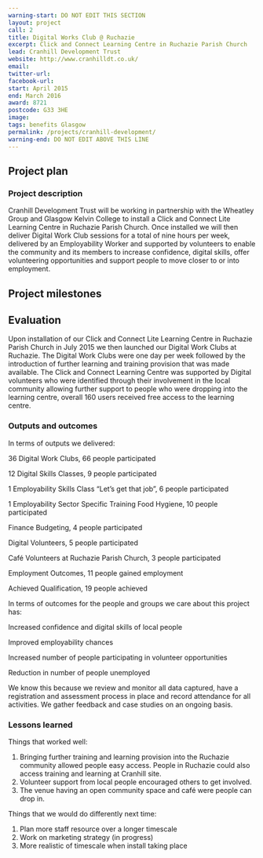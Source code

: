 ```yaml
---
warning-start: DO NOT EDIT THIS SECTION
layout: project
call: 2
title: Digital Works Club @ Ruchazie
excerpt: Click and Connect Learning Centre in Ruchazie Parish Church
lead: Cranhill Development Trust
website: http://www.cranhilldt.co.uk/
email: 
twitter-url: 
facebook-url: 
start: April 2015
end: March 2016
award: 8721
postcode: G33 3HE
image:
tags: benefits Glasgow
permalink: /projects/cranhill-development/
warning-end: DO NOT EDIT ABOVE THIS LINE
---
```


## Project plan

### Project description

Cranhill Development Trust will be working in partnership with the Wheatley Group and Glasgow Kelvin College to install a Click and Connect Lite Learning Centre in Ruchazie Parish Church. Once installed we will then deliver Digital Work Club sessions for a total of nine hours per week, delivered by an Employability Worker and supported by volunteers to enable the community and its members to increase confidence, digital skills, offer volunteering opportunities and support people to move closer to or into employment.



## Project milestones



## Evaluation

Upon installation of our Click and Connect Lite Learning Centre in Ruchazie Parish Church in July 2015 we then launched our Digital Work Clubs at Ruchazie. The Digital Work Clubs were one day per week followed by the introduction of further learning and training provision that was made available. The Click and Connect Learning Centre was supported by Digital volunteers who were identified through their involvement in the local community allowing further support to people who were dropping into the learning centre, overall 160 users received free access to the learning centre. 

### Outputs and outcomes

In terms of outputs we delivered:

36 Digital Work Clubs, 66 people participated 

12 Digital Skills Classes, 9 people participated

1 Employability Skills Class “Let’s get that job”, 6 people participated 

1 Employability Sector Specific Training Food Hygiene, 10 people participated 

Finance Budgeting, 4 people participated 

Digital Volunteers, 5 people participated 

Café Volunteers at Ruchazie Parish Church, 3 people participated 

Employment Outcomes, 11 people gained employment

Achieved Qualification, 19 people achieved 

In terms of outcomes for the people and groups we care about this project has: 

Increased confidence and digital skills of local people

Improved employability chances 

Increased number of people participating in volunteer opportunities

Reduction in number of people unemployed

We know this because we review and monitor all data captured, have a registration and assessment process in place and record attendance for all activities. We gather feedback and case studies on an ongoing basis.

### Lessons learned

Things that worked well:

1. Bringing further training and learning provision into the Ruchazie community allowed people easy access. People in Ruchazie could also access training and learning at Cranhill site.
2. Volunteer support from local people encouraged others to get involved.
3. The venue having an open community space and café were people can drop in.

Things that we would do differently next time:

1.	Plan more staff resource over a longer timescale
2.	Work on marketing strategy (in progress)
3.	More realistic of timescale when install taking place

